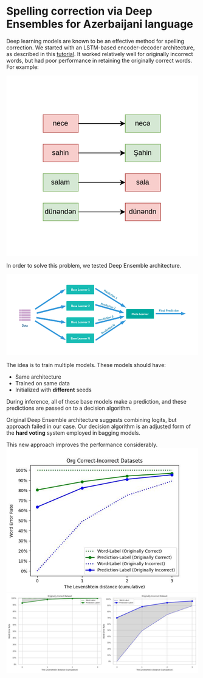 # Spelling correction via Deep Ensembles for Azerbaijani language

Deep learning models are known to be an effective method for spelling correction. We started with an LSTM-based encoder-decoder architecture, as described in this [tutorial](https://keras.io/examples/nlp/lstm_seq2seq/). It worked relatively well for originally incorrect words, but had poor performance in retaining the originally correct words. For example:

![sample](images/sample.png)
  
In order to solve this problem, we tested Deep Ensemble architecture.

![Deep Ensemble Architecture](images/de.png "Deep Ensemble Architecture")

The idea is to train multiple models. These models should have:
* Same architecture
* Trained on same data
* Initialized with **different** seeds
  
During inference, all of these base models make a prediction, and these predictions are passed on to a decision algorithm.

Original Deep Ensemble architecture suggests combining logits, but approach failed in our case. Our decision algorithm is an adjusted form of the **hard voting** system employed in bagging models.

This new approach improves the performance considerably.
![test](results/Corr_Incorr_Plot_1-1.jpg)
![test](results/Corr_Incorr_Plot_7-3.jpg)